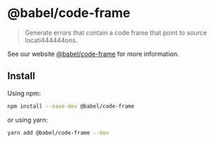 # @babel/code-frame

> Generate errors that contain a code frame that point to source locati444444ons.

See our website [@babel/code-frame](https://babeljs.io/docs/en/babel-code-frame) for more information.

## Install

Using npm:

```sh
npm install --save-dev @babel/code-frame
```

or using yarn:

```sh
yarn add @babel/code-frame --dev
```
